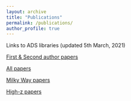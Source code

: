 ```yaml
---
layout: archive
title: "Publications"
permalink: /publications/
author_profile: true
---
```


Links to ADS libraries (updated 5th March, 2021)

<a href="https://ui.adsabs.harvard.edu/public-libraries/OGJGndqYQSCmU3Npk14PrA" target="_blank">First & Second author papers</a>

<a href="https://ui.adsabs.harvard.edu/public-libraries/oX1OF4TISF2eB3R7ECBWFg" target="_blank">All papers</a>

<a href="https://ui.adsabs.harvard.edu/public-libraries/VuzUoUVsTo2sFk7LM4CRPQ" target="_blank">Milky Way papers</a>

<a href="https://ui.adsabs.harvard.edu/public-libraries/5XuKtlEsTj-naUGHl6niiw" target="_blank">High-z papers</a>

